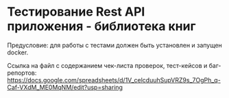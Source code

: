 # Тестирование Rest API приложения - библиотека книг

Предусловие: для работы с тестами должен быть установлен и запущен docker.

Ссылка на файл с содержанием чек-листа проверок, тест-кейсов и баг-репортов: https://docs.google.com/spreadsheets/d/1V_celcduuhSupVRZ9s_7OgPh_q-Caf-VXdM_ME0MqNM/edit?usp=sharing
